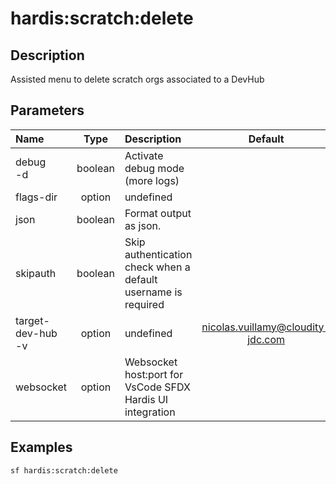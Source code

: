 <!-- This file has been generated with command 'sf hardis:doc:plugin:generate'. Please do not update it manually or it may be overwritten -->
# hardis:scratch:delete

## Description

Assisted menu to delete scratch orgs associated to a DevHub

## Parameters

| Name                  |  Type   | Description                                                   |               Default               | Required | Options |
|:----------------------|:-------:|:--------------------------------------------------------------|:-----------------------------------:|:--------:|:-------:|
| debug<br/>-d          | boolean | Activate debug mode (more logs)                               |                                     |          |         |
| flags-dir             | option  | undefined                                                     |                                     |          |         |
| json                  | boolean | Format output as json.                                        |                                     |          |         |
| skipauth              | boolean | Skip authentication check when a default username is required |                                     |          |         |
| target-dev-hub<br/>-v | option  | undefined                                                     | <nicolas.vuillamy@cloudity-jdc.com> |          |         |
| websocket             | option  | Websocket host:port for VsCode SFDX Hardis UI integration     |                                     |          |         |

## Examples

```shell
sf hardis:scratch:delete
```


